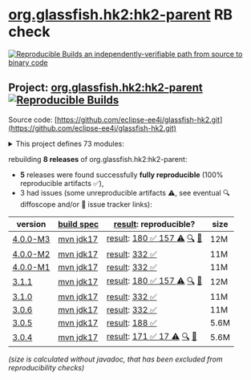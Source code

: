 [org.glassfish.hk2:hk2-parent](https://central.sonatype.com/artifact/org.glassfish.hk2/hk2-parent/versions) RB check
=======

[![Reproducible Builds](https://reproducible-builds.org/images/logos/rb.svg) an independently-verifiable path from source to binary code](https://reproducible-builds.org/)

## Project: [org.glassfish.hk2:hk2-parent](https://central.sonatype.com/artifact/org.glassfish.hk2/hk2-parent/versions) [![Reproducible Builds](https://img.shields.io/endpoint?url=https://raw.githubusercontent.com/jvm-repo-rebuild/reproducible-central/master/content/org/glassfish/hk2/badge.json)](https://github.com/jvm-repo-rebuild/reproducible-central/blob/master/content/org/glassfish/hk2/README.md)

Source code: [https://github.com/eclipse-ee4j/glassfish-hk2.git](https://github.com/eclipse-ee4j/glassfish-hk2.git)

<details><summary>This project defines 73 modules:</summary>

* [org.glassfish.hk2.external:aopalliance-repackaged](https://central.sonatype.com/artifact/org.glassfish.hk2.external/aopalliance-repackaged/overview)
* [org.glassfish.hk2:caching-aop-example](https://central.sonatype.com/artifact/org.glassfish.hk2/caching-aop-example/overview)
* [org.glassfish.hk2:caching-aop-example-runner](https://central.sonatype.com/artifact/org.glassfish.hk2/caching-aop-example-runner/overview)
* [org.glassfish.hk2:caching-aop-example-system](https://central.sonatype.com/artifact/org.glassfish.hk2/caching-aop-example-system/overview)
* [org.glassfish.hk2:class-model](https://central.sonatype.com/artifact/org.glassfish.hk2/class-model/overview)
* [org.glassfish.hk2:configuration-examples](https://central.sonatype.com/artifact/org.glassfish.hk2/configuration-examples/overview)
* [org.glassfish.hk2:consolidatedbundle-maven-plugin](https://central.sonatype.com/artifact/org.glassfish.hk2/consolidatedbundle-maven-plugin/overview)
* [org.glassfish.hk2:contract-bundle](https://central.sonatype.com/artifact/org.glassfish.hk2/contract-bundle/overview)
* [org.glassfish.hk2:custom-resolver-example](https://central.sonatype.com/artifact/org.glassfish.hk2/custom-resolver-example/overview)
* [org.glassfish.hk2:event-examples](https://central.sonatype.com/artifact/org.glassfish.hk2/event-examples/overview)
* [org.glassfish.hk2:examples](https://central.sonatype.com/artifact/org.glassfish.hk2/examples/overview)
* [org.glassfish.hk2:external](https://central.sonatype.com/artifact/org.glassfish.hk2/external/overview)
* [org.glassfish.hk2:faux-sdp-bundle](https://central.sonatype.com/artifact/org.glassfish.hk2/faux-sdp-bundle/overview)
* [org.glassfish.hk2:guice-bridge](https://central.sonatype.com/artifact/org.glassfish.hk2/guice-bridge/overview)
* [org.glassfish.hk2:hk2](https://central.sonatype.com/artifact/org.glassfish.hk2/hk2/overview)
* [org.glassfish.hk2:hk2-ant-test](https://central.sonatype.com/artifact/org.glassfish.hk2/hk2-ant-test/overview)
* [org.glassfish.hk2:hk2-api](https://central.sonatype.com/artifact/org.glassfish.hk2/hk2-api/overview)
* [org.glassfish.hk2:hk2-bom](https://central.sonatype.com/artifact/org.glassfish.hk2/hk2-bom/overview)
* [org.glassfish.hk2:hk2-collections-tests](https://central.sonatype.com/artifact/org.glassfish.hk2/hk2-collections-tests/overview)
* [org.glassfish.hk2:hk2-configuration](https://central.sonatype.com/artifact/org.glassfish.hk2/hk2-configuration/overview)
* [org.glassfish.hk2:hk2-configuration-hub](https://central.sonatype.com/artifact/org.glassfish.hk2/hk2-configuration-hub/overview)
* [org.glassfish.hk2:hk2-configuration-integration](https://central.sonatype.com/artifact/org.glassfish.hk2/hk2-configuration-integration/overview)
* [org.glassfish.hk2:hk2-configuration-persistence](https://central.sonatype.com/artifact/org.glassfish.hk2/hk2-configuration-persistence/overview)
* [org.glassfish.hk2:hk2-core](https://central.sonatype.com/artifact/org.glassfish.hk2/hk2-core/overview)
* [org.glassfish.hk2:hk2-extras](https://central.sonatype.com/artifact/org.glassfish.hk2/hk2-extras/overview)
* [org.glassfish.hk2:hk2-inhabitant-generator](https://central.sonatype.com/artifact/org.glassfish.hk2/hk2-inhabitant-generator/overview)
* [org.glassfish.hk2:hk2-jmx](https://central.sonatype.com/artifact/org.glassfish.hk2/hk2-jmx/overview)
* [org.glassfish.hk2:hk2-json](https://central.sonatype.com/artifact/org.glassfish.hk2/hk2-json/overview)
* [org.glassfish.hk2:hk2-junitrunner](https://central.sonatype.com/artifact/org.glassfish.hk2/hk2-junitrunner/overview)
* [org.glassfish.hk2:hk2-locator](https://central.sonatype.com/artifact/org.glassfish.hk2/hk2-locator/overview)
* [org.glassfish.hk2:hk2-locator-extras](https://central.sonatype.com/artifact/org.glassfish.hk2/hk2-locator-extras/overview)
* [org.glassfish.hk2:hk2-locator-no-proxies](https://central.sonatype.com/artifact/org.glassfish.hk2/hk2-locator-no-proxies/overview)
* [org.glassfish.hk2:hk2-locator-no-proxies2](https://central.sonatype.com/artifact/org.glassfish.hk2/hk2-locator-no-proxies2/overview)
* [org.glassfish.hk2:hk2-metadata-generator](https://central.sonatype.com/artifact/org.glassfish.hk2/hk2-metadata-generator/overview)
* [org.glassfish.hk2:hk2-metadata-generator-parent](https://central.sonatype.com/artifact/org.glassfish.hk2/hk2-metadata-generator-parent/overview)
* [org.glassfish.hk2:hk2-metadata-generator-test1](https://central.sonatype.com/artifact/org.glassfish.hk2/hk2-metadata-generator-test1/overview)
* [org.glassfish.hk2:hk2-mockito](https://central.sonatype.com/artifact/org.glassfish.hk2/hk2-mockito/overview)
* [org.glassfish.hk2:hk2-parent](https://central.sonatype.com/artifact/org.glassfish.hk2/hk2-parent/overview)
* [org.glassfish.hk2:hk2-pbuf](https://central.sonatype.com/artifact/org.glassfish.hk2/hk2-pbuf/overview)
* [org.glassfish.hk2:hk2-property-file](https://central.sonatype.com/artifact/org.glassfish.hk2/hk2-property-file/overview)
* [org.glassfish.hk2:hk2-runlevel](https://central.sonatype.com/artifact/org.glassfish.hk2/hk2-runlevel/overview)
* [org.glassfish.hk2:hk2-runlevel-extras](https://central.sonatype.com/artifact/org.glassfish.hk2/hk2-runlevel-extras/overview)
* [org.glassfish.hk2:hk2-testing](https://central.sonatype.com/artifact/org.glassfish.hk2/hk2-testing/overview)
* [org.glassfish.hk2:hk2-testing-jersey](https://central.sonatype.com/artifact/org.glassfish.hk2/hk2-testing-jersey/overview)
* [org.glassfish.hk2:hk2-testing-jersey-guice](https://central.sonatype.com/artifact/org.glassfish.hk2/hk2-testing-jersey-guice/overview)
* [org.glassfish.hk2:hk2-testing-jersey-guice-form-param](https://central.sonatype.com/artifact/org.glassfish.hk2/hk2-testing-jersey-guice-form-param/overview)
* [org.glassfish.hk2:hk2-testng](https://central.sonatype.com/artifact/org.glassfish.hk2/hk2-testng/overview)
* [org.glassfish.hk2:hk2-utils](https://central.sonatype.com/artifact/org.glassfish.hk2/hk2-utils/overview)
* [org.glassfish.hk2:hk2-xml](https://central.sonatype.com/artifact/org.glassfish.hk2/hk2-xml/overview)
* [org.glassfish.hk2:hk2-xml-integration-test](https://central.sonatype.com/artifact/org.glassfish.hk2/hk2-xml-integration-test/overview)
* [org.glassfish.hk2:hk2-xml-parent](https://central.sonatype.com/artifact/org.glassfish.hk2/hk2-xml-parent/overview)
* [org.glassfish.hk2:hk2-xml-schema](https://central.sonatype.com/artifact/org.glassfish.hk2/hk2-xml-schema/overview)
* [org.glassfish.hk2:hk2-xml-test](https://central.sonatype.com/artifact/org.glassfish.hk2/hk2-xml-test/overview)
* [org.glassfish.hk2:interceptor-events](https://central.sonatype.com/artifact/org.glassfish.hk2/interceptor-events/overview)
* [org.glassfish.hk2:maven-plugins](https://central.sonatype.com/artifact/org.glassfish.hk2/maven-plugins/overview)
* [org.glassfish.hk2:no-hk2-bundle](https://central.sonatype.com/artifact/org.glassfish.hk2/no-hk2-bundle/overview)
* [org.glassfish.hk2:operations-example](https://central.sonatype.com/artifact/org.glassfish.hk2/operations-example/overview)
* [org.glassfish.hk2:osgi](https://central.sonatype.com/artifact/org.glassfish.hk2/osgi/overview)
* [org.glassfish.hk2:osgi-adapter](https://central.sonatype.com/artifact/org.glassfish.hk2/osgi-adapter/overview)
* [org.glassfish.hk2:osgi-adapter-test](https://central.sonatype.com/artifact/org.glassfish.hk2/osgi-adapter-test/overview)
* [org.glassfish.hk2:osgi-adapter-tests-parent](https://central.sonatype.com/artifact/org.glassfish.hk2/osgi-adapter-tests-parent/overview)
* [org.glassfish.hk2:osgiversion-maven-plugin](https://central.sonatype.com/artifact/org.glassfish.hk2/osgiversion-maven-plugin/overview)
* [org.glassfish.hk2:sdp-management-bundle](https://central.sonatype.com/artifact/org.glassfish.hk2/sdp-management-bundle/overview)
* [org.glassfish.hk2:security-lockdown-example](https://central.sonatype.com/artifact/org.glassfish.hk2/security-lockdown-example/overview)
* [org.glassfish.hk2:security-lockdown-example-alice](https://central.sonatype.com/artifact/org.glassfish.hk2/security-lockdown-example-alice/overview)
* [org.glassfish.hk2:security-lockdown-example-mallory](https://central.sonatype.com/artifact/org.glassfish.hk2/security-lockdown-example-mallory/overview)
* [org.glassfish.hk2:security-lockdown-example-runner](https://central.sonatype.com/artifact/org.glassfish.hk2/security-lockdown-example-runner/overview)
* [org.glassfish.hk2:security-lockdown-example-system](https://central.sonatype.com/artifact/org.glassfish.hk2/security-lockdown-example-system/overview)
* [org.glassfish.hk2:spring-bridge](https://central.sonatype.com/artifact/org.glassfish.hk2/spring-bridge/overview)
* [org.glassfish.hk2:test-module-startup](https://central.sonatype.com/artifact/org.glassfish.hk2/test-module-startup/overview)
* [org.glassfish.hk2:threading-event-example](https://central.sonatype.com/artifact/org.glassfish.hk2/threading-event-example/overview)
* [org.glassfish.hk2:webserver-configuration-example](https://central.sonatype.com/artifact/org.glassfish.hk2/webserver-configuration-example/overview)
* [org.glassfish.hk2:xml-configuration-example](https://central.sonatype.com/artifact/org.glassfish.hk2/xml-configuration-example/overview)
</details>

rebuilding **8 releases** of org.glassfish.hk2:hk2-parent:
- **5** releases were found successfully **fully reproducible** (100% reproducible artifacts :white_check_mark:),
- 3 had issues (some unreproducible artifacts :warning:, see eventual :mag: diffoscope and/or :memo: issue tracker links):

| version | [build spec](/BUILDSPEC.md) | [result](https://reproducible-builds.org/docs/jvm/): reproducible? | size |
| -- | --------- | ------ | -- |
| [4.0.0-M3](https://central.sonatype.com/artifact/org.glassfish.hk2/hk2-parent/4.0.0-M3/pom) | [mvn jdk17](hk2-4.0.0-M3.buildspec) | [result](hk2-parent-4.0.0-M3.buildinfo): [180 :white_check_mark:  157 :warning:](hk2-parent-4.0.0-M3.buildcompare) [:mag:](hk2-parent-4.0.0-M3.diffoscope) [:memo:](https://github.com/eclipse-ee4j/glassfish-hk2/pull/1071) | 12M |
| [4.0.0-M2](https://central.sonatype.com/artifact/org.glassfish.hk2/hk2-parent/4.0.0-M2/pom) | [mvn jdk17](hk2-4.0.0-M2.buildspec) | [result](hk2-parent-4.0.0-M2.buildinfo): [332 :white_check_mark: ](hk2-parent-4.0.0-M2.buildcompare) | 11M |
| [4.0.0-M1](https://central.sonatype.com/artifact/org.glassfish.hk2/hk2-parent/4.0.0-M1/pom) | [mvn jdk17](hk2-4.0.0-M1.buildspec) | [result](hk2-parent-4.0.0-M1.buildinfo): [332 :white_check_mark: ](hk2-parent-4.0.0-M1.buildcompare) | 11M |
| [3.1.1](https://central.sonatype.com/artifact/org.glassfish.hk2/hk2-parent/3.1.1/pom) | [mvn jdk17](hk2-3.1.1.buildspec) | [result](hk2-parent-3.1.1.buildinfo): [180 :white_check_mark:  157 :warning:](hk2-parent-3.1.1.buildcompare) [:mag:](hk2-parent-3.1.1.diffoscope) [:memo:](https://github.com/eclipse-ee4j/glassfish-hk2/pull/1071) | 12M |
| [3.1.0](https://central.sonatype.com/artifact/org.glassfish.hk2/hk2-parent/3.1.0/pom) | [mvn jdk17](hk2-3.1.0.buildspec) | [result](hk2-parent-3.1.0.buildinfo): [332 :white_check_mark: ](hk2-parent-3.1.0.buildcompare) | 11M |
| [3.0.6](https://central.sonatype.com/artifact/org.glassfish.hk2/hk2-parent/3.0.6/pom) | [mvn jdk17](hk2-3.0.6.buildspec) | [result](hk2-parent-3.0.6.buildinfo): [332 :white_check_mark: ](hk2-parent-3.0.6.buildcompare) | 11M |
| [3.0.5](https://central.sonatype.com/artifact/org.glassfish.hk2/hk2-parent/3.0.5/pom) | [mvn jdk17](hk2-3.0.5.buildspec) | [result](hk2-parent-3.0.5.buildinfo): [188 :white_check_mark: ](hk2-parent-3.0.5.buildcompare) | 5.6M |
| [3.0.4](https://central.sonatype.com/artifact/org.glassfish.hk2/hk2-parent/3.0.4/pom) | [mvn jdk17](hk2-3.0.4.buildspec) | [result](hk2-parent-3.0.4.buildinfo): [171 :white_check_mark:  17 :warning:](hk2-parent-3.0.4.buildcompare) [:mag:](hk2-parent-3.0.4.diffoscope) [:memo:](https://github.com/eclipse-ee4j/glassfish-hk2/pull/821) | 5.6M |

<i>(size is calculated without javadoc, that has been excluded from reproducibility checks)</i>
